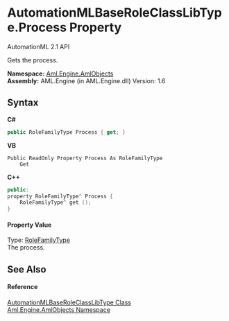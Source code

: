 # AutomationMLBaseRoleClassLibType.Process Property 
AutomationML 2.1 API 

Gets the process.

**Namespace:**&nbsp;<a href="N_Aml_Engine_AmlObjects">Aml.Engine.AmlObjects</a><br />**Assembly:**&nbsp;AML.Engine (in AML.Engine.dll) Version: 1.6

## Syntax

**C#**<br />
``` C#
public RoleFamilyType Process { get; }
```

**VB**<br />
``` VB
Public ReadOnly Property Process As RoleFamilyType
	Get
```

**C++**<br />
``` C++
public:
property RoleFamilyType^ Process {
	RoleFamilyType^ get ();
}
```


#### Property Value
Type: <a href="T_Aml_Engine_CAEX_RoleFamilyType">RoleFamilyType</a><br />The process.

## See Also


#### Reference
<a href="T_Aml_Engine_AmlObjects_AutomationMLBaseRoleClassLibType">AutomationMLBaseRoleClassLibType Class</a><br /><a href="N_Aml_Engine_AmlObjects">Aml.Engine.AmlObjects Namespace</a><br />